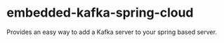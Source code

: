 # embedded-kafka-spring-cloud

Provides an easy way to add a Kafka server to your spring based server.




